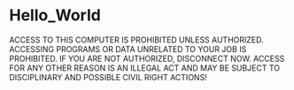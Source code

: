 # Hello_World

 ACCESS TO THIS COMPUTER IS PROHIBITED UNLESS AUTHORIZED.
 ACCESSING PROGRAMS OR DATA UNRELATED TO YOUR JOB IS PROHIBITED.
 IF YOU ARE NOT AUTHORIZED, DISCONNECT NOW. ACCESS FOR ANY OTHER
 REASON IS  AN ILLEGAL  ACT AND  MAY BE SUBJECT  TO DISCIPLINARY
 AND POSSIBLE CIVIL RIGHT ACTIONS!

